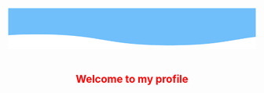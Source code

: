<img src="https://github.com/MikLomonosov/MikLomonosov/blob/main/Content/ahhhhh.png" size="50%"/>
<br>
<br>
<p>
  <h2 style="color:red" align="center">Welcome to my profile</h2>
</p>
